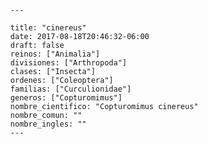 
      ---

      title: "cinereus"
      date: 2017-08-18T20:46:32-06:00
      draft: false
      reinos: ["Animalia"]
      divisiones: ["Arthropoda"]
      clases: ["Insecta"]
      ordenes: ["Coleoptera"]
      familias: ["Curculionidae"]
      generos: ["Copturomimus"]
      nombre_cientifico: "Copturomimus cinereus"
      nombre_comun: ""
      nombre_ingles: ""
      ---

      